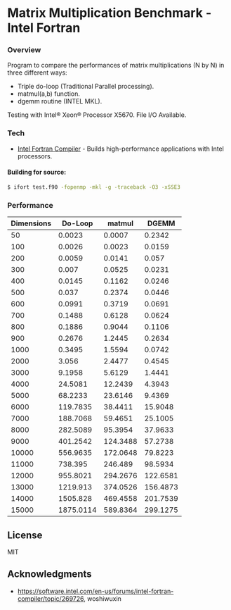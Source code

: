 # Matrix Multiplication Benchmark - Intel Fortran

### Overview
Program to compare the performances of matrix multiplications (N by N) in three different ways: 
* Triple do-loop (Traditional Parallel processing).
* matmul(a,b) function.
* dgemm routine (INTEL MKL). 

Testing with Intel® Xeon® Processor X5670. File I/O Available. 

### Tech

* [Intel Fortran Compiler](https://software.intel.com/en-us/fortran-compilers) - Builds high-performance applications with Intel processors.



#### Building for source:
```sh
$ ifort test.f90 -fopenmp -mkl -g -traceback -O3 -xSSE3
```

### Performance

|Dimensions|Do-Loop                      |matmul|DGEMM                                        |
|----------|-----------------------------|------|---------------------------------------------|
|50        |0.0023                       |0.0007|0.2342                                       |
|100       |0.0026                       |0.0023|0.0159                                       |
|200       |0.0059                       |0.0141|0.057                                        |
|300       |0.007                        |0.0525|0.0231                                       |
|400       |0.0145                       |0.1162|0.0246                                       |
|500       |0.037                        |0.2374|0.0446                                       |
|600       |0.0991                       |0.3719|0.0691                                       |
|700       |0.1488                       |0.6128|0.0624                                       |
|800       |0.1886                       |0.9044|0.1106                                       |
|900       |0.2676                       |1.2445|0.2634                                       |
|1000      |0.3495                       |1.5594|0.0742                                       |
|2000      |3.056                        |2.4477|0.4545                                       |
|3000      |9.1958                       |5.6129|1.4441                                       |
|4000      |24.5081                      |12.2439|4.3943                                       |
|5000      |68.2233                      |23.6146|9.4369                                       |
|6000      |119.7835                     |38.4411|15.9048                                      |
|7000      |188.7068                     |59.4651|25.1005                                      |
|8000      |282.5089                     |95.3954|37.9633                                      |
|9000      |401.2542                     |124.3488|57.2738                                      |
|10000     |556.9635                     |172.0648|79.8223                                      |
|11000     |738.395                      |246.489|98.5934                                      |
|12000     |955.8021                     |294.2676|122.6581                                     |
|13000     |1219.913                     |374.0526|156.4873                                     |
|14000     |1505.828                     |469.4558|201.7539                                     |
|15000     |1875.0114                    |589.8364|299.1275                                     |

## License

MIT

## Acknowledgments

* https://software.intel.com/en-us/forums/intel-fortran-compiler/topic/269726, woshiwuxin

